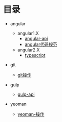 # 目录

+ angular
    + angular1.X
        + [angular-api](https://github.com/YealZoy/learning/blob/master/angular/angular1.X/angular.md)
        + [angular代码规范](https://github.com/YealZoy/learning/blob/master/angular/angular1.X/angular%E4%BB%A3%E7%A0%81%E8%A7%84%E8%8C%83.md)
    + angular2.X
        + [typescript](https://github.com/YealZoy/learning/blob/master/angular/angular2.X/typescript.md)

+ git
    + [git操作](https://github.com/YealZoy/learning/blob/master/git/git.md)

+ gulp
    + [gulp-api](https://github.com/YealZoy/learning/blob/master/gulp/gulp.md)

+ yeoman
    + [yeoman-操作](https://github.com/YealZoy/learning/blob/master/yeoman/yeoman.md)
